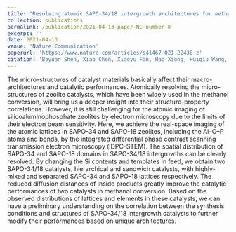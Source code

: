 ```yaml
---
title: "Resolving atomic SAPO-34/18 intergrowth architectures for methanol conversion by identifying light atoms and bonds"
collection: publications
permalink: /publication/2021-04-13-paper-NC-number-8
excerpt: ''
date: 2021-04-13
venue: 'Nature Communication'
paperurl: 'https://www.nature.com/articles/s41467-021-22438-z'
citation: 'Boyuan Shen, Xiao Chen, Xiaoyu Fan, Hao Xiong, Huiqiu Wang, Weizhong Qian, Yao Wang, and Fei Wei. 2021. 'Resolving atomic SAPO-34/18 intergrowth architectures for methanol conversion by identifying light atoms and bonds', Nature Communications, 12: 2212'
---
```

The micro-structures of catalyst materials basically affect their macro-architectures and catalytic performances. Atomically resolving the micro-structures of zeolite catalysts, which have been widely used in the methanol conversion, will bring us a deeper insight into their structure-property correlations. However, it is still challenging for the atomic imaging of silicoaluminophosphate zeolites by electron microscopy due to the limits of their electron beam sensitivity. Here, we achieve the real-space imaging of the atomic lattices in SAPO-34 and SAPO-18 zeolites, including the Al–O–P atoms and bonds, by the integrated differential phase contrast scanning transmission electron microscopy (iDPC-STEM). The spatial distribution of SAPO-34 and SAPO-18 domains in SAPO-34/18 intergrowths can be clearly resolved. By changing the Si contents and templates in feed, we obtain two SAPO-34/18 catalysts, hierarchical and sandwich catalysts, with highly-mixed and separated SAPO-34 and SAPO-18 lattices respectively. The reduced diffusion distances of inside products greatly improve the catalytic performances of two catalysts in methanol conversion. Based on the observed distributions of lattices and elements in these catalysts, we can have a preliminary understanding on the correlation between the synthesis conditions and structures of SAPO-34/18 intergrowth catalysts to further modify their performances based on unique architectures.





